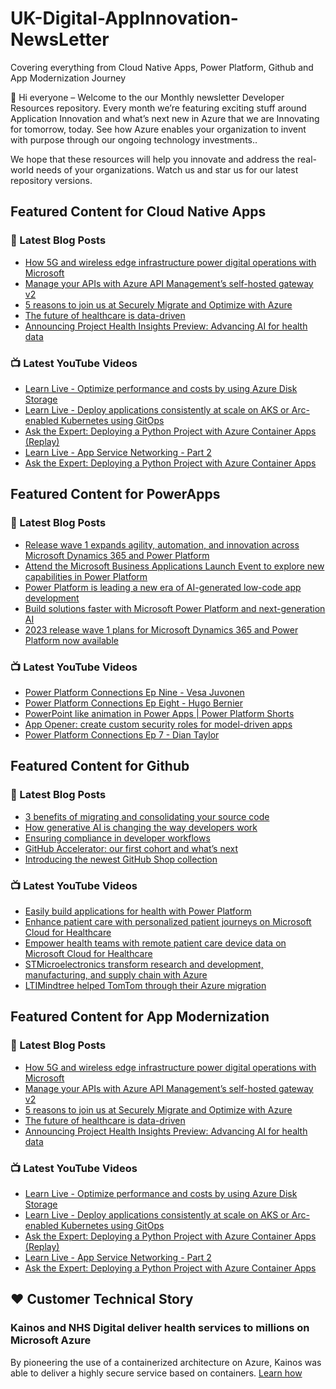 # UK-Digital-AppInnovation-NewsLetter

Covering everything from Cloud Native Apps, Power Platform, Github and App Modernization Journey

👋 Hi everyone – Welcome to the our Monthly newsletter Developer Resources repository. Every month we’re featuring exciting stuff around Application Innovation and what’s next new in Azure that we are Innovating for tomorrow, today. See how Azure enables your organization to invent with purpose through our ongoing technology investments..


We hope that these resources will help you innovate and address the real-world needs of your organizations. Watch us and star us for our latest repository versions.

## Featured Content for Cloud Native Apps


### 📝 Latest Blog Posts

    
<!-- BLOGCNA:START -->
- [How 5G and wireless edge infrastructure power digital operations with Microsoft](https://azure.microsoft.com/blog/how-5g-and-wireless-edge-infrastructure-power-digital-operations-with-microsoft/)
- [Manage your APIs with Azure API Management’s self-hosted gateway v2](https://azure.microsoft.com/blog/manage-your-apis-with-azure-api-management-s-selfhosted-gateway-v2/)
- [5 reasons to join us at Securely Migrate and Optimize with Azure](https://azure.microsoft.com/blog/5-reasons-to-join-us-at-securely-migrate-and-optimize-with-azure/)
- [The future of healthcare is data-driven](https://azure.microsoft.com/blog/the-future-of-healthcare-is-datadriven/)
- [Announcing Project Health Insights Preview: Advancing AI for health data](https://azure.microsoft.com/blog/announcing-project-health-insights-preview-advancing-ai-for-health-data/)
<!-- BLOGCNA:END -->

### 📺 Latest YouTube Videos

 
<!-- YOUTUBECNA:START -->
- [Learn Live - Optimize performance and costs by using Azure Disk Storage](https://www.youtube.com/watch?v=UGyfQwKl2Dc)
- [Learn Live - Deploy applications consistently at scale on AKS or Arc-enabled Kubernetes using GitOps](https://www.youtube.com/watch?v=Vsjwq798AZg)
- [Ask the Expert: Deploying a Python Project with Azure Container Apps &lpar;Replay&rpar;](https://www.youtube.com/watch?v=3qbIhAneVyc)
- [Learn Live - App Service Networking - Part 2](https://www.youtube.com/watch?v=ixHx2C_XdxE)
- [Ask the Expert: Deploying a Python Project with Azure Container Apps](https://www.youtube.com/watch?v=8JwyQ6hb2Xc)
<!-- YOUTUBECNA:END -->

##  Featured Content for PowerApps
### 📝 Latest Blog Posts
<!-- BLOGPOWER:START -->
- [Release wave 1 expands agility, automation, and innovation across Microsoft Dynamics 365 and Power Platform](https://cloudblogs.microsoft.com/dynamics365/bdm/2023/04/04/release-wave-1-expands-agility-automation-and-innovation-across-microsoft-dynamics-365-and-power-platform/)
- [Attend the Microsoft Business Applications Launch Event to explore new capabilities in Power Platform](https://cloudblogs.microsoft.com/powerplatform/2023/03/22/attend-the-microsoft-business-applications-launch-event-to-explore-new-capabilities-in-power-platform/)
- [Power Platform is leading a new era of AI-generated low-code app development](https://cloudblogs.microsoft.com/powerplatform/2023/03/16/power-platform-is-leading-a-new-era-of-ai-generated-low-code-app-development/)
- [Build solutions faster with Microsoft Power Platform and next-generation AI](https://cloudblogs.microsoft.com/powerplatform/2023/03/06/build-solutions-faster-with-microsoft-power-platform-and-next-generation-ai/)
- [2023 release wave 1 plans for Microsoft Dynamics 365 and Power Platform now available](https://cloudblogs.microsoft.com/dynamics365/bdm/2023/01/25/2023-release-wave-1-plans-for-microsoft-dynamics-365-and-power-platform-now-available/)
<!-- BLOGPOWER:END -->
 ### 📺 Latest YouTube Videos
    
<!-- YOUTUBEPOWER:START -->
- [Power Platform Connections Ep Nine - Vesa Juvonen](https://www.youtube.com/watch?v=Qg4ZetD9iwM)
- [Power Platform Connections Ep Eight - Hugo Bernier](https://www.youtube.com/watch?v=HuKLj12NMk0)
- [PowerPoint like animation in Power Apps | Power Platform Shorts](https://www.youtube.com/watch?v=MOo3-lDS17w)
- [App Opener: create custom security roles for model-driven apps](https://www.youtube.com/watch?v=qkGxlW9_Huo)
- [Power Platform Connections Ep 7 - Dian Taylor](https://www.youtube.com/watch?v=5GEEhSSgMDo)
<!-- YOUTUBEPOWER:END -->

##  Featured Content for Github
### 📝 Latest Blog Posts
<!-- BLOGGITHUB:START -->
- [3 benefits of migrating and consolidating your source code](https://github.blog/2023-04-14-3-benefits-of-migrating-and-consolidating-your-source-code/)
- [How generative AI is changing the way developers work](https://github.blog/2023-04-14-how-generative-ai-is-changing-the-way-developers-work/)
- [Ensuring compliance in developer workflows](https://github.blog/2023-04-13-ensuring-compliance-in-developer-workflows/)
- [GitHub Accelerator: our first cohort and what&#8217;s next](https://github.blog/2023-04-12-github-accelerator-our-first-cohort-and-whats-next/)
- [Introducing the newest GitHub Shop collection](https://github.blog/2023-04-11-introducing-the-newest-github-shop-collection/)
<!-- BLOGGITHUB:END -->
### 📺 Latest YouTube Videos
<!-- YOUTUBEGITHUB:START -->
- [Easily build applications for health with Power Platform](https://www.youtube.com/watch?v=y82glsOyWgs)
- [Enhance patient care with personalized patient journeys on Microsoft Cloud for Healthcare](https://www.youtube.com/watch?v=OWMBCSi-iA8)
- [Empower health teams with remote patient care device data on Microsoft Cloud for Healthcare](https://www.youtube.com/watch?v=4VyNmawbqcM)
- [STMicroelectronics transform research and development, manufacturing, and supply chain with Azure](https://www.youtube.com/watch?v=DhlIu_yN89g)
- [LTIMindtree helped TomTom through their Azure migration](https://www.youtube.com/watch?v=wWTNywy61-k)
<!-- YOUTUBEGITHUB:END -->
##  Featured Content for App Modernization
### 📝 Latest Blog Posts
<!-- BLOGAPPMOD:START -->
- [How 5G and wireless edge infrastructure power digital operations with Microsoft](https://azure.microsoft.com/blog/how-5g-and-wireless-edge-infrastructure-power-digital-operations-with-microsoft/)
- [Manage your APIs with Azure API Management’s self-hosted gateway v2](https://azure.microsoft.com/blog/manage-your-apis-with-azure-api-management-s-selfhosted-gateway-v2/)
- [5 reasons to join us at Securely Migrate and Optimize with Azure](https://azure.microsoft.com/blog/5-reasons-to-join-us-at-securely-migrate-and-optimize-with-azure/)
- [The future of healthcare is data-driven](https://azure.microsoft.com/blog/the-future-of-healthcare-is-datadriven/)
- [Announcing Project Health Insights Preview: Advancing AI for health data](https://azure.microsoft.com/blog/announcing-project-health-insights-preview-advancing-ai-for-health-data/)
<!-- BLOGAPPMOD:END -->
### 📺 Latest YouTube Videos
<!-- YOUTUBEAPPMOD:START -->
- [Learn Live - Optimize performance and costs by using Azure Disk Storage](https://www.youtube.com/watch?v=UGyfQwKl2Dc)
- [Learn Live - Deploy applications consistently at scale on AKS or Arc-enabled Kubernetes using GitOps](https://www.youtube.com/watch?v=Vsjwq798AZg)
- [Ask the Expert: Deploying a Python Project with Azure Container Apps &lpar;Replay&rpar;](https://www.youtube.com/watch?v=3qbIhAneVyc)
- [Learn Live - App Service Networking - Part 2](https://www.youtube.com/watch?v=ixHx2C_XdxE)
- [Ask the Expert: Deploying a Python Project with Azure Container Apps](https://www.youtube.com/watch?v=8JwyQ6hb2Xc)
<!-- YOUTUBEAPPMOD:END -->


## ♥️ Customer Technical Story 

### Kainos and NHS Digital deliver health services to millions on Microsoft Azure

By pioneering the use of a containerized architecture on Azure, Kainos was able to deliver a highly secure service based on containers. [Learn how](https://customers.microsoft.com/en-us/story/1368348549535774520-kainos-and-nhs-digital-deliver-health-services-to-millions-on-microsoft-azure)

